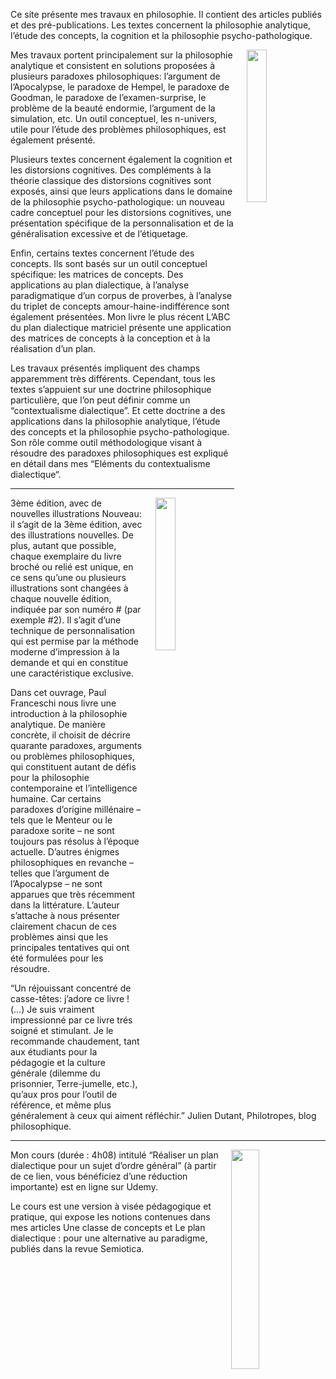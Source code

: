 Ce site présente mes travaux en philosophie. Il contient des articles publiés et des pré-publications. Les textes concernent la philosophie analytique, l’étude des concepts, la cognition et la philosophie psycho-pathologique.

<img align="right" width="25%" src="/images/photo1.jpg" style="margin-left: 20px;">

Mes travaux portent principalement sur la philosophie analytique et consistent en solutions proposées à plusieurs paradoxes philosophiques: l’argument de l’Apocalypse, le paradoxe de Hempel, le paradoxe de Goodman, le paradoxe de l’examen-surprise, le problème de la beauté endormie, l’argument de la simulation, etc. Un outil conceptuel, les n-univers, utile pour l’étude des problèmes philosophiques, est également présenté.

Plusieurs textes concernent également la cognition et les distorsions cognitives. Des compléments à la théorie classique des distorsions cognitives sont exposés, ainsi que leurs applications dans le domaine de la philosophie psycho-pathologique: un nouveau cadre conceptuel pour les distorsions cognitives, une présentation  spécifique de la personnalisation et de la généralisation excessive et de l’étiquetage.

Enfin, certains textes concernent l’étude des concepts. Ils sont basés sur un outil conceptuel spécifique: les matrices de concepts. Des applications au plan dialectique, à l’analyse paradigmatique d’un corpus de proverbes, à l’analyse du triplet de concepts amour-haine-indifférence sont également présentées. Mon livre le plus récent L’ABC du plan dialectique matriciel présente une application des matrices de concepts à la conception et à la réalisation d’un plan.

Les travaux présentés impliquent des champs apparemment très différents. Cependant, tous les textes s’appuient sur une doctrine philosophique particulière, que l’on peut définir comme un “contextualisme dialectique”. Et cette doctrine a des applications dans la philosophie analytique, l’étude des concepts et la philosophie psycho-pathologique. Son rôle comme outil méthodologique visant à résoudre des paradoxes philosophiques est expliqué en détail dans mes “Eléments du contextualisme dialectique“.
<p></p>
<hr>
<p></p>

<img align="right" width="25%" src="/images/cover-intro-phi3-fr.jpg" style="margin-left: 20px;">

3ème édition, avec de nouvelles illustrations
Nouveau: il s’agit de la 3ème édition, avec des illustrations nouvelles. De plus, autant que possible, chaque exemplaire du livre broché ou relié est unique, en ce sens qu’une ou plusieurs illustrations sont changées à chaque nouvelle édition, indiquée par son numéro # (par exemple #2). Il s’agit d’une technique de personnalisation qui est permise par la méthode moderne d’impression à la demande et qui en constitue une caractéristique exclusive.

Dans cet ouvrage, Paul Franceschi nous livre une introduction à la philosophie analytique. De manière concrète, il choisit de décrire quarante paradoxes, arguments ou problèmes philosophiques, qui constituent autant de défis pour la philosophie contemporaine et l’intelligence humaine. Car certains paradoxes d’origine millénaire – tels que le Menteur ou le paradoxe sorite – ne sont toujours pas résolus à l’époque actuelle. D’autres énigmes philosophiques en revanche – telles que l’argument de l’Apocalypse – ne sont apparues que très récemment dans la littérature. L’auteur s’attache à nous présenter clairement chacun de ces problèmes ainsi que les principales tentatives qui ont été formulées pour les résoudre.

“Un réjouissant concentré de casse-têtes: j’adore ce livre ! (…) Je suis vraiment impressionné par ce livre trés soigné et stimulant. Je le recommande chaudement, tant aux étudiants pour la pédagogie et la culture générale (dilemme du prisonnier, Terre-jumelle, etc.), qu’aux pros pour l’outil de référence, et même plus généralement à ceux qui aiment réfléchir.” Julien Dutant, Philotropes, blog philosophique.
<p></p>
<hr>
<p></p>

<img align="right" width="30%" src="/images/presentation-plandial-fr.jpg" style="margin-left: 20px;">

Mon cours (durée : 4h08) intitulé “Réaliser un plan dialectique pour un sujet d’ordre général” (à partir de ce lien, vous bénéficiez d’une réduction importante) est en ligne sur Udemy.

Le cours est une version à visée pédagogique et pratique, qui expose les notions contenues dans mes articles Une classe de concepts et Le plan dialectique : pour une alternative au paradigme, publiés dans la revue Semiotica.
